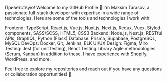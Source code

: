 Приветствую! Welcome to my GitHub Profile 👋
I'm Maksim Tarasov, a passionate full-stack developer with expertise in a wide range of technologies. Here are some of the tools and technologies I work with:

Frontend: TypeScript, React.js, Vue.js, Nuxt.js, Next.js, Redux, Vuex, Styled-components, SASS/SCSS, HTML5, CSS3
Backend: Node.js, Nest.js, RESTful APIs, GraphQL, Python (Flask)
Database: Prisma, Supabase, PostgreSQL, MySQL
DevOps: Docker, Git, Jenkins, ELK
UI/UX Design: Figma, Miro
Testing: Jest (for unit testing), React Testing Library
Agile methodologies (Scrum, Kanban)
In addition to these, I have experience with Shopify, WordPress, and more.

Feel free to explore my repositories and reach out if you have any questions or collaboration opportunities! 🚀
